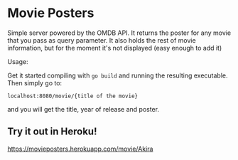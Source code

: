 # Movie Posters

Simple server powered by the OMDB API. It returns the poster for any movie that you pass as query parameter. It also holds the rest of movie information, but for the moment it's not displayed (easy enough to add it)

Usage: 

Get it started compiling with `go build` and running the resulting executable. Then simply go to:

    localhost:8080/movie/{title of the movie}

and you will get the title, year of release and poster. 

## Try it out in Heroku! 

https://movieposters.herokuapp.com/movie/Akira